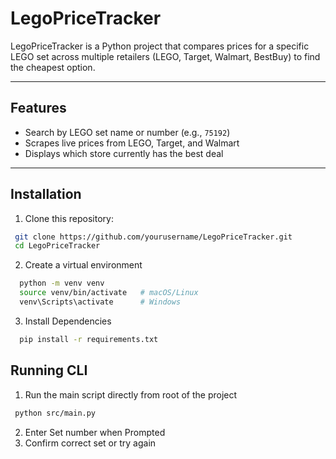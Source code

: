 # LegoPriceTracker

LegoPriceTracker is a Python project that compares prices for a specific LEGO set across multiple retailers (LEGO, Target, Walmart, BestBuy) to find the cheapest option.

---

## Features
- Search by LEGO set name or number (e.g., `75192`)
- Scrapes live prices from LEGO, Target, and Walmart
- Displays which store currently has the best deal

---

## Installation
1. Clone this repository:
 ```bash
  git clone https://github.com/yourusername/LegoPriceTracker.git
  cd LegoPriceTracker
  ```
2. Create a virtual environment
```bash
  python -m venv venv
  source venv/bin/activate   # macOS/Linux
  venv\Scripts\activate      # Windows
```
3. Install Dependencies
```bash
  pip install -r requirements.txt
```

## Running CLI
1. Run the main script directly from root of the project
 ```bash
  python src/main.py
 ```
2. Enter Set number when Prompted
3. Confirm correct set or try again
